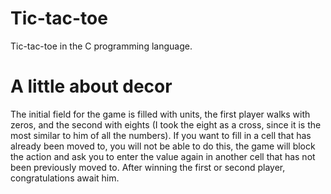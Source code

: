 # Tic-tac-toe
Tic-tac-toe in the C programming language.

# A little about decor
The initial field for the game is filled with units, the first player walks with zeros, and the second with eights (I took the eight as a cross, since it is the most similar to him of all the numbers).
If you want to fill in a cell that has already been moved to, you will not be able to do this, the game will block the action and ask you to enter the value again in another cell that has not been previously moved to.
After winning the first or second player, congratulations await him.

